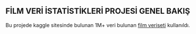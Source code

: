 ## FİLM VERİ İSTATİSTİKLERİ PROJESİ GENEL BAKIŞ ##

Bu projede kaggle sitesinde bulunan 1M+ veri bulunan [film veriseti](https://www.kaggle.com/datasets/asaniczka/tmdb-movies-dataset-2023-930k-movies) kullanıldı.
